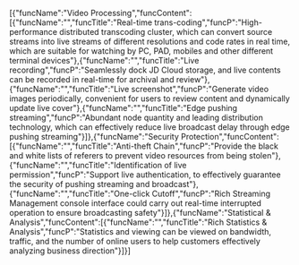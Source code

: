 [{"funcName":"Video Processing","funcContent":[{"funcName":"","funcTitle":"Real-time trans-coding","funcP":"High-performance distributed transcoding cluster, which can convert source streams into live streams of different resolutions and code rates in real time, which are suitable for watching by PC, PAD, mobiles and other different terminal devices"},{"funcName":"","funcTitle":"Live recording","funcP":"Seamlessly dock JD Cloud storage, and live contents can be recorded in real-time for archival and review"},{"funcName":"","funcTitle":"Live screenshot","funcP":"Generate video images periodically, convenient for users to review content and dynamically update live cover"},{"funcName":"","funcTitle":"Edge pushing streaming","funcP":"Abundant node quantity and leading distribution technology, which can effectively reduce live broadcast delay through edge pushing streaming"}]},{"funcName":"Security Protection","funcContent":[{"funcName":"","funcTitle":"Anti-theft Chain","funcP":"Provide the black and white lists of referers to prevent video resources from being stolen"},{"funcName":"","funcTitle":"Identification of live permission","funcP":"Support live authentication, to effectively guarantee the security of pushing streaming and broadcast"},{"funcName":"","funcTitle":"One-click Cutoff","funcP":"Rich Streaming Management console interface could carry out real-time interrupted operation to ensure broadcasting safety"}]},{"funcName":"Statistical & Analysis","funcContent":[{"funcName":"","funcTitle":"Rich Statistics & Analysis","funcP":"Statistics and viewing can be viewed on bandwidth, traffic, and the number of online users to help customers effectively analyzing business direction"}]}]